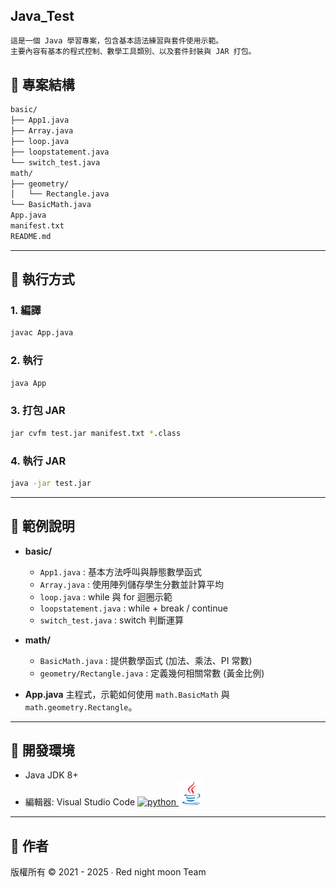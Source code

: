 ## Java_Test

```markdown
這是一個 Java 學習專案，包含基本語法練習與套件使用示範。  
主要內容有基本的程式控制、數學工具類別、以及套件封裝與 JAR 打包。
```

## 📂 專案結構

```markdown
basic/
├── App1.java
├── Array.java
├── loop.java
├── loopstatement.java
└── switch_test.java
math/
├── geometry/
│   └── Rectangle.java
└── BasicMath.java
App.java
manifest.txt
README.md
```

---

## 🚀 執行方式

### 1. 編譯
```sh
javac App.java
````

### 2. 執行

```sh
java App
```

### 3. 打包 JAR

```sh
jar cvfm test.jar manifest.txt *.class
```

### 4. 執行 JAR

```sh
java -jar test.jar
```

---

## 📘 範例說明

* **basic/**

  * `App1.java` : 基本方法呼叫與靜態數學函式
  * `Array.java` : 使用陣列儲存學生分數並計算平均
  * `loop.java` : while 與 for 迴圈示範
  * `loopstatement.java` : while + break / continue
  * `switch_test.java` : switch 判斷運算

* **math/**

  * `BasicMath.java` : 提供數學函式 (加法、乘法、PI 常數)
  * `geometry/Rectangle.java` : 定義幾何相關常數 (黃金比例)

* **App.java**
  主程式，示範如何使用 `math.BasicMath` 與 `math.geometry.Rectangle`。

---

## 🔧 開發環境

* Java JDK 8+
* 編輯器: Visual Studio Code
<a href="https://code.visualstudio.com/" target="_blank"> <img src="https://upload.wikimedia.org/wikipedia/commons/9/9a/Visual_Studio_Code_1.35_icon.svg" alt="python" width="40" height="40"/> </a>
<a href="https://www.oracle.com/java/technologies/downloads/" target="_blank"> <img src="https://raw.githubusercontent.com/devicons/devicon/master/icons/java/java-original.svg" alt="python" width="40" height="40"/> </a>

---

## 📌 作者

版權所有 © 2021 - 2025 ∙ Red night moon Team